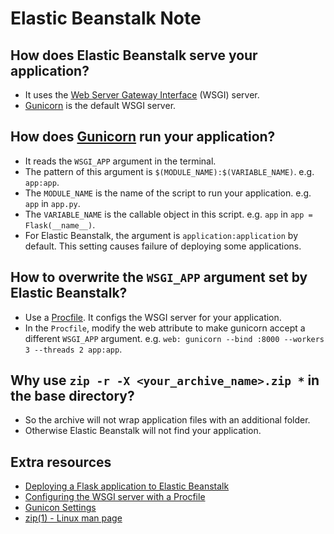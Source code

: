 # Elastic Beanstalk Note

## How does Elastic Beanstalk serve your application?
- It uses the [Web Server Gateway Interface](http://wsgi.readthedocs.org/en/latest/) (WSGI) server.
- [Gunicorn](https://gunicorn.org/) is the default WSGI server.

## How does [Gunicorn](https://gunicorn.org/) run your application?
- It reads the `WSGI_APP` argument in the terminal.
- The pattern of this argument is `$(MODULE_NAME):$(VARIABLE_NAME)`. e.g. `app:app`.
- The `MODULE_NAME` is the name of the script to run your application. e.g. `app` in `app.py`.
- The `VARIABLE_NAME` is the callable object in this script. e.g. `app` in `app = Flask(__name__)`.
- For Elastic Beanstalk, the argument is `application:application` by default. This setting causes failure of deploying some applications.

## How to overwrite the `WSGI_APP` argument set by Elastic Beanstalk?
- Use a [Procfile](https://docs.aws.amazon.com/elasticbeanstalk/latest/dg/python-configuration-procfile.html). It configs the WSGI server for your application.
- In the `Procfile`, modify the web attribute to make gunicorn accept a different `WSGI_APP` argument. e.g. `web: gunicorn --bind :8000 --workers 3 --threads 2 app:app`.

## Why use `zip -r -X <your_archive_name>.zip *` in the base directory?
- So the archive will not wrap application files with an additional folder.
- Otherwise Elastic Beanstalk will not find your application.

## Extra resources
- [Deploying a Flask application to Elastic Beanstalk](https://docs.aws.amazon.com/elasticbeanstalk/latest/dg/create-deploy-python-flask.html)
- [Configuring the WSGI server with a Procfile](https://docs.aws.amazon.com/elasticbeanstalk/latest/dg/python-configuration-procfile.html)
- [Gunicon Settings](https://docs.gunicorn.org/en/stable/settings.html#config)
- [zip(1) - Linux man page](https://linux.die.net/man/1/zip)
